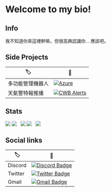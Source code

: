 # Welcome to my bio!  

## Info
我不知道你來這裡幹嘛，但很高興認識你... 應該吧。  

## Side Projects
|🏷️|🔗|
|-|-|
|多功能管理機器人|[![Azure](https://img.shields.io/badge/-Azure＃5219-7289da?style=flat-square&logo=Discord&logoColor=white&link=https://discord.com/api/oauth2/authorize?client_id=866699115299864586&permissions=8&scope=bot%20applications.commands)](https://discord.com/api/oauth2/authorize?client_id=866699115299864586&permissions=8&scope=bot%20applications.commands)|
|天氣警特報推播|[![CWB Alerts](https://img.shields.io/badge/-CWB Alerts＃0421-7289da?style=flat-square&logo=Discord&logoColor=white&link=https://gist.github.com/NightFeather0615/51d8493fbe174c026442f8cc70a5c726)](https://gist.github.com/NightFeather0615/51d8493fbe174c026442f8cc70a5c726)|

## Stats
![](https://raw.githubusercontent.com/NightFeather0615/NightFeather0615/main/profile-summary-card-output/github_dark/0-profile-details.svg)
![](https://raw.githubusercontent.com/NightFeather0615/NightFeather0615/main/profile-summary-card-output/github_dark/1-repos-per-language.svg)    ![](https://raw.githubusercontent.com/NightFeather0615/NightFeather0615/main/profile-summary-card-output/github_dark/2-most-commit-language.svg)
![](https://raw.githubusercontent.com/NightFeather0615/NightFeather0615/main/profile-summary-card-output/github_dark/3-stats.svg)    ![](https://raw.githubusercontent.com/NightFeather0615/NightFeather0615/main/profile-summary-card-output/github_dark/4-productive-time.svg)

## Social links
|🏷️|🔗|
|-|-|
|Discord|[![Discord Badge](https://img.shields.io/badge/-NightFeather＃0144-7289da?style=flat-square&logo=Discord&logoColor=white&link=https://discord.com/login)](https://discord.com/login)|
|Twitter|[![Twitter Badge](https://img.shields.io/badge/-@NightFeatherOwO-1DA1F2?style=flat-square&logo=Twitter&logoColor=white&link=https://twitter.com/NightFeatherOwO)](https://twitter.com/NightFeatherOwO)|
|Gmail|[![Gmail Badge](https://img.shields.io/badge/-leolee50910@gmail.com-c14438?style=flat-square&logo=Gmail&logoColor=white&link=mailto:leolee50910@gmail.com)](mailto:leolee50910@gmail.com)|
